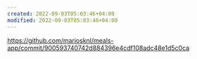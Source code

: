 ```yaml
---
created: 2022-09-03T05:03:46+04:00
modified: 2022-09-03T05:03:46+04:00
---
```


https://github.com/mariosknl/meals-app/commit/900593740742d884396e4cdf108adc48e1d5c0ca
